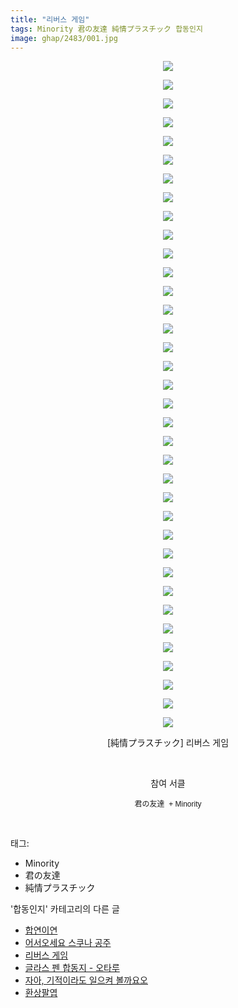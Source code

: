 ```yaml
---
title: "리버스 게임"
tags: Minority 君の友達 純情プラスチック 합동인지
image: ghap/2483/001.jpg
---
```

<div class="article">
<p style="text-align: center; clear: none; float: none;"><img src="{{ site.nasurl }}/ghap/2483/001.jpg"/></p>
<p style="text-align: center; clear: none; float: none;"><img src="{{ site.nasurl }}/ghap/2483/002.jpg"/></p>
<p style="text-align: center; clear: none; float: none;"><img src="{{ site.nasurl }}/ghap/2483/003.jpg"/></p>
<p style="text-align: center; clear: none; float: none;"><img src="{{ site.nasurl }}/ghap/2483/004.jpg"/></p>
<p style="text-align: center; clear: none; float: none;"><img src="{{ site.nasurl }}/ghap/2483/005.jpg"/></p>
<p style="text-align: center; clear: none; float: none;"><img src="{{ site.nasurl }}/ghap/2483/006.jpg"/></p>
<p style="text-align: center; clear: none; float: none;"><img src="{{ site.nasurl }}/ghap/2483/007.jpg"/></p>
<p style="text-align: center; clear: none; float: none;"><img src="{{ site.nasurl }}/ghap/2483/008.jpg"/></p>
<p style="text-align: center; clear: none; float: none;"><img src="{{ site.nasurl }}/ghap/2483/009.jpg"/></p>
<p style="text-align: center; clear: none; float: none;"><img src="{{ site.nasurl }}/ghap/2483/010.jpg"/></p>
<p style="text-align: center; clear: none; float: none;"><img src="{{ site.nasurl }}/ghap/2483/011.jpg"/></p>
<p style="text-align: center; clear: none; float: none;"><img src="{{ site.nasurl }}/ghap/2483/012.jpg"/></p>
<p style="text-align: center; clear: none; float: none;"><img src="{{ site.nasurl }}/ghap/2483/013.jpg"/></p>
<p style="text-align: center; clear: none; float: none;"><img src="{{ site.nasurl }}/ghap/2483/014.jpg"/></p>
<p style="text-align: center; clear: none; float: none;"><img src="{{ site.nasurl }}/ghap/2483/015.jpg"/></p>
<p style="text-align: center; clear: none; float: none;"><img src="{{ site.nasurl }}/ghap/2483/016.jpg"/></p>
<p style="text-align: center; clear: none; float: none;"><img src="{{ site.nasurl }}/ghap/2483/017.jpg"/></p>
<p style="text-align: center; clear: none; float: none;"><img src="{{ site.nasurl }}/ghap/2483/018.jpg"/></p>
<p style="text-align: center; clear: none; float: none;"><img src="{{ site.nasurl }}/ghap/2483/019.jpg"/></p>
<p style="text-align: center; clear: none; float: none;"><img src="{{ site.nasurl }}/ghap/2483/020.jpg"/></p>
<p style="text-align: center; clear: none; float: none;"><img src="{{ site.nasurl }}/ghap/2483/021.jpg"/></p>
<p style="text-align: center; clear: none; float: none;"><img src="{{ site.nasurl }}/ghap/2483/022.jpg"/></p>
<p style="text-align: center; clear: none; float: none;"><img src="{{ site.nasurl }}/ghap/2483/023.jpg"/></p>
<p style="text-align: center; clear: none; float: none;"><img src="{{ site.nasurl }}/ghap/2483/024.jpg"/></p>
<p style="text-align: center; clear: none; float: none;"><img src="{{ site.nasurl }}/ghap/2483/025.jpg"/></p>
<p style="text-align: center; clear: none; float: none;"><img src="{{ site.nasurl }}/ghap/2483/026.jpg"/></p>
<p style="text-align: center; clear: none; float: none;"><img src="{{ site.nasurl }}/ghap/2483/027.jpg"/></p>
<p style="text-align: center; clear: none; float: none;"><img src="{{ site.nasurl }}/ghap/2483/028.jpg"/></p>
<p style="text-align: center; clear: none; float: none;"><img src="{{ site.nasurl }}/ghap/2483/029.jpg"/></p>
<p style="text-align: center; clear: none; float: none;"><img src="{{ site.nasurl }}/ghap/2483/030.jpg"/></p>
<p style="text-align: center; clear: none; float: none;"><img src="{{ site.nasurl }}/ghap/2483/031.jpg"/></p>
<p style="text-align: center; clear: none; float: none;"><img src="{{ site.nasurl }}/ghap/2483/032.jpg"/></p>
<p style="text-align: center; clear: none; float: none;"><img src="{{ site.nasurl }}/ghap/2483/033.jpg"/></p>
<p style="text-align: center; clear: none; float: none;"><img src="{{ site.nasurl }}/ghap/2483/034.jpg"/></p>
<p style="text-align: center; clear: none; float: none;"><img src="{{ site.nasurl }}/ghap/2483/035.jpg"/></p>
<p style="text-align: center; clear: none; float: none;"><img src="{{ site.nasurl }}/ghap/2483/036.jpg"/></p>
<p style="text-align: center; clear: none; float: none;">[純情プラスチック] 리버스 게임</p>
<p style="text-align: center; clear: none; float: none;"><br/></p>
<p style="text-align: center; clear: none; float: none;">참여 서클</p>
<p style="text-align: center; clear: none; float: none;"><span style="font-family: Arial, 돋움, Dotum, AppleGothic, sans-serif; font-size: 12px;">君の友達  + </span><font face="Arial, 돋움, Dotum, AppleGothic, sans-serif"><span style="font-size: 12px;">Minority</span></font></p>
<p><br/></p>
</div><div class="tagTrail">
<p>태그: </p>
<ul>
<li>Minority</li>
<li>君の友達</li>
<li>純情プラスチック</li>
</ul>
</div><div class="another">
<p>'합동인지' 카테고리의 다른 글</p>
<ul>
<li><a href="/2016-10-08-ghap_2495">합연이연</a></li>
<li><a href="/2016-10-07-ghap_2487">어서오세요 스쿠나 공주</a></li>
<li><a href="/2016-10-07-ghap_2483">리버스 게임</a></li>
<li><a href="/2016-10-06-ghap_2473">글라스 펜 합동지 - 오타루</a></li>
<li><a href="/2016-10-05-ghap_2460">자아, 기적이라도 일으켜 볼까요오</a></li>
<li><a href="/2016-10-05-ghap_2448">환상팔엽</a></li>
</ul>
</div><div class="cb_module cb_fluid">
<div class="cb_wrt cb_profile">
</div><!-- commentList close -->
</div>